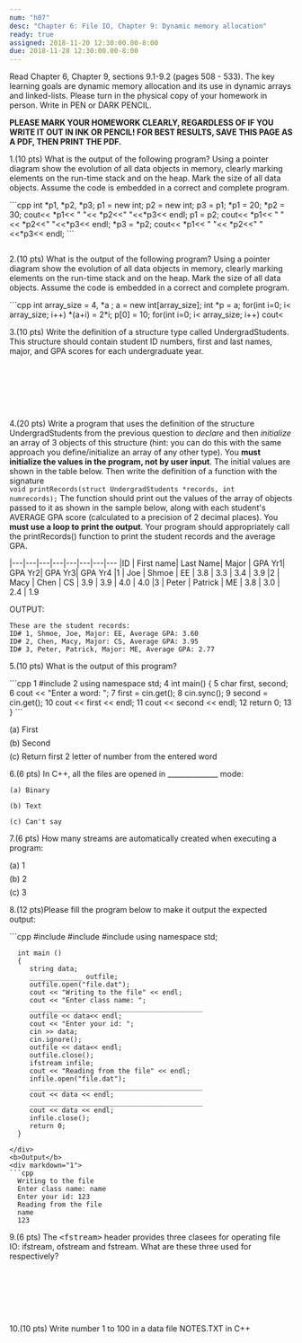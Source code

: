 ```yaml
---
num: "h07"
desc: "Chapter 6: File IO, Chapter 9: Dynamic memory allocation"
ready: true
assigned: 2018-11-20 12:30:00.00-8:00
due: 2018-11-28 12:30:00.00-8:00
---
```

Read Chapter 6, Chapter 9, sections 9.1-9.2 (pages 508 - 533). The key learning goals are dynamic memory allocation and its use in dynamic arrays and linked-lists. Please turn in the physical copy of your homework in person. Write in PEN or DARK PENCIL.

<b>PLEASE MARK YOUR HOMEWORK CLEARLY, REGARDLESS OF IF YOU WRITE IT OUT IN INK OR PENCIL! FOR BEST RESULTS, SAVE THIS PAGE AS A PDF, THEN PRINT THE PDF.</b>

1.(10 pts) What is the output of the following program? Using a pointer diagram show the evolution of all data objects in memory, clearly marking elements on the run-time stack and on the heap. Mark the size of all data objects. Assume the code is embedded in a correct and complete program.
<div markdown="1">
```cpp
int *p1, *p2, *p3;
p1 = new int;
p2 = new int;
p3 = p1;
*p1 = 20;
*p2 = 30;
cout<< *p1<< " "<< *p2<<" "<<*p3<< endl;
p1 = p2;
cout<< *p1<< " "<< *p2<<" "<<*p3<< endl;
*p3 = *p2;
cout<< *p1<< " "<< *p2<<" "<<*p3<< endl;
```
</div>

<div style="margin-bottom:2em"></div>

2.(10 pts) What is the output of the following program? Using a pointer diagram show the evolution of all data objects in memory, clearly marking elements on the run-time stack and on the heap. Mark the size of all data objects. Assume the code is embedded in a correct and complete program.
<div markdown="1">
```cpp
int array_size = 4, *a ;
a = new int[array_size];
int *p = a;
for(int i=0; i< array_size; i++)
    *(a+i) = 2*i;
p[0] = 10;
for(int i=0; i< array_size; i++)
    cout<<a[i]<<" ";
cout<<endl;
```
</div>

<div class="pagebreak"></div>


3.(10 pts) Write the definition of a structure type called UndergradStudents. This structure should contain student ID numbers, first and last names, major, and GPA scores for each undergraduate year.
<div style="margin-bottom:8em"></div>

4.(20 pts) Write a program that uses the definition of the structure UndergradStudents from the previous question to *declare* and then *initialize* an array of 3 objects of this structure (hint: you can do this with the same approach you define/initialize an array of any other type). You **must initialize the values in the program, not by user input**.  The initial values are shown in the table below. Then write the definition of a function with the signature <code> void printRecords(struct UndergradStudents *records, int numrecords);</code> The function should print out the values of the array of objects passed to it as shown in the sample below, along with each student's AVERAGE GPA score (calculated to a precision of 2 decimal places). You **must use a loop to print the output**. Your program should appropriately call the printRecords() function to print the student records and the average GPA.

<div markdown="1">
|---|---|---|---|---|---|---|---
|ID | First name| Last Name| Major | GPA Yr1|  GPA Yr2| GPA Yr3| GPA Yr4
|1 | Joe | Shmoe | EE | 3.8 | 3.3 | 3.4 | 3.9
|2 | Macy | Chen | CS | 3.9 | 3.9 | 4.0 | 4.0
|3 | Peter | Patrick | ME | 3.8 | 3.0 | 2.4 | 1.9

OUTPUT:

```
These are the student records:
ID# 1, Shmoe, Joe, Major: EE, Average GPA: 3.60
ID# 2, Chen, Macy, Major: CS, Average GPA: 3.95
ID# 3, Peter, Patrick, Major: ME, Average GPA: 2.77
```

5.(10 pts) What is the output of this program?
<div style="margin-bottom:1em"></div>

<div markdown="1">
```cpp
1  #include <iostream>
2  using namespace std;
4  int main() {
5     char first, second;
6     cout << "Enter a word: ";
7     first = cin.get();
8     cin.sync();
9     second = cin.get();
10    cout << first << endl;
11    cout << second << endl;
12    return 0;
13  }
```
</div>

<div style="margin-bottom:1em"></div>
    (a) First
   <div style="margin-bottom:.5em"></div>
    (b) Second
   <div style="margin-bottom:.5em"></div>
    (c) Return first 2 letter of number from the entered word
  <div style="margin-bottom:.5em"></div>

6.(6 pts) In C++, all the files are opened in ______________ mode:
<div style="margin-bottom:1em"></div>
    
    (a) Binary

    (b) Text
 
    (c) Can't say


7.(6 pts) How many streams are automatically created when executing a program:
  <div style="margin-bottom:.1em"></div>
  (a) 1
  <div style="margin-bottom:.5em"></div>
  (b) 2
  <div style="margin-bottom:.5em"></div>
  (c) 3
  <div style="margin-bottom:.5em"></div>



<div class="pagebreak"></div>



8.(12 pts)Please fill the program below to make it output the expected output:
<div markdown="1">
  ```cpp
      #include <fstream>
      #include <iostream>
      #include <string>
      using namespace std;

      int main ()
      {
         string data;
         _____________ outfile;
         outfile.open("file.dat");
         cout << "Writing to the file" << endl;
         cout << "Enter class name: ";
         ___________________________________________
         outfile << data<< endl;
         cout << "Enter your id: ";
         cin >> data;
         cin.ignore();
         outfile << data<< endl;
         outfile.close();
         ifstream infile;
         cout << "Reading from the file" << endl;
         infile.open("file.dat");
         ___________________________________________
         cout << data << endl;
         ___________________________________________
         cout << data << endl;
         infile.close();
         return 0;
      }
  ```
  </div>
  <b>Output</b>
  <div markdown="1">
  ```cpp
    Writing to the file
    Enter class name: name
    Enter your id: 123
    Reading from the file
    name
    123
   ```
  </div>
  <div style="margin-bottom:1m"></div>




9.(6 pts) The <tt>&lt;fstream&gt;</tt> header provides three clasees for operating file IO:  ifstream, ofstream and fstream. What are these three used for respectively?
 <div style="margin-bottom:8em"></div>

10.(10 pts) Write number 1 to 100 in a data file NOTES.TXT in C++
 <div style="margin-bottom:5em"></div>
